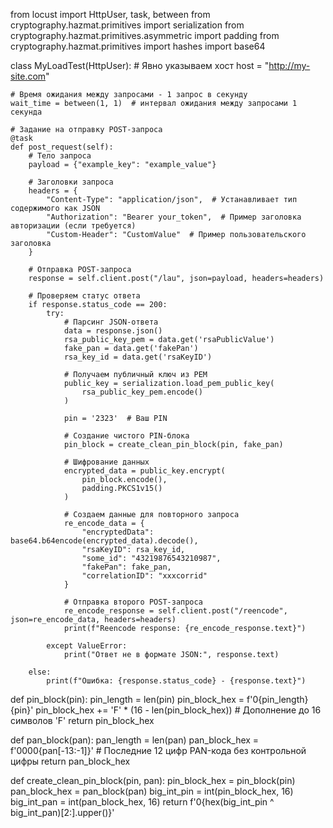 from locust import HttpUser, task, between
from cryptography.hazmat.primitives import serialization
from cryptography.hazmat.primitives.asymmetric import padding
from cryptography.hazmat.primitives import hashes
import base64

class MyLoadTest(HttpUser):
    # Явно указываем хост
    host = "http://my-site.com"

    # Время ожидания между запросами - 1 запрос в секунду
    wait_time = between(1, 1)  # интервал ожидания между запросами 1 секунда

    # Задание на отправку POST-запроса
    @task
    def post_request(self):
        # Тело запроса
        payload = {"example_key": "example_value"}

        # Заголовки запроса
        headers = {
            "Content-Type": "application/json",  # Устанавливает тип содержимого как JSON
            "Authorization": "Bearer your_token",  # Пример заголовка авторизации (если требуется)
            "Custom-Header": "CustomValue"  # Пример пользовательского заголовка
        }

        # Отправка POST-запроса
        response = self.client.post("/lau", json=payload, headers=headers)

        # Проверяем статус ответа
        if response.status_code == 200:
            try:
                # Парсинг JSON-ответа
                data = response.json()
                rsa_public_key_pem = data.get('rsaPublicValue')
                fake_pan = data.get('fakePan')
                rsa_key_id = data.get('rsaKeyID')

                # Получаем публичный ключ из PEM
                public_key = serialization.load_pem_public_key(
                    rsa_public_key_pem.encode()
                )

                pin = '2323'  # Ваш PIN

                # Создание чистого PIN-блока
                pin_block = create_clean_pin_block(pin, fake_pan)

                # Шифрование данных
                encrypted_data = public_key.encrypt(
                    pin_block.encode(),
                    padding.PKCS1v15()
                )

                # Создаем данные для повторного запроса
                re_encode_data = {
                    "encryptedData": base64.b64encode(encrypted_data).decode(),
                    "rsaKeyID": rsa_key_id,
                    "some_id": "43219876543210987",
                    "fakePan": fake_pan,
                    "correlationID": "xxxcorrid"
                }

                # Отправка второго POST-запроса
                re_encode_response = self.client.post("/reencode", json=re_encode_data, headers=headers)
                print(f"Reencode response: {re_encode_response.text}")

            except ValueError:
                print("Ответ не в формате JSON:", response.text)

        else:
            print(f"Ошибка: {response.status_code} - {response.text}")


def pin_block(pin):
    pin_length = len(pin)
    pin_block_hex = f'0{pin_length}{pin}'
    pin_block_hex += 'F' * (16 - len(pin_block_hex))  # Дополнение до 16 символов 'F'
    return pin_block_hex


def pan_block(pan):
    pan_length = len(pan)
    pan_block_hex = f'0000{pan[-13:-1]}'  # Последние 12 цифр PAN-кода без контрольной цифры
    return pan_block_hex


def create_clean_pin_block(pin, pan):
    pin_block_hex = pin_block(pin)
    pan_block_hex = pan_block(pan)
    big_int_pin = int(pin_block_hex, 16)
    big_int_pan = int(pan_block_hex, 16)
    return f'0{hex(big_int_pin ^ big_int_pan)[2:].upper()}'
